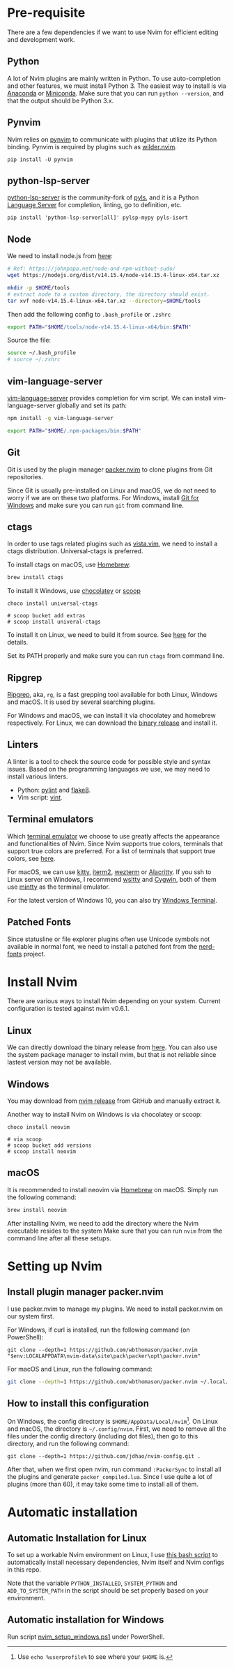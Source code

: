 # Pre-requisite

There are a few dependencies if we want to use Nvim for efficient editing and development work.

## Python

A lot of Nvim plugins are mainly written in Python. To use auto-completion and other features, we must install Python 3.
The easiest way to install is via [Anaconda](https://www.anaconda.com/distribution/#download-section) or [Miniconda](https://docs.conda.io/en/latest/miniconda.html).
Make sure that you can run `python --version`, and that the output should be Python 3.x.

## Pynvim

Nvim relies on [pynvim](https://github.com/neovim/pynvim) to communicate with plugins that utilize its Python binding.
Pynvim is required by plugins such as [wilder.nvim](https://github.com/gelguy/wilder.nvim).

```
pip install -U pynvim
```

## python-lsp-server

[python-lsp-server](https://github.com/python-lsp/python-lsp-server) is the community-fork of [pyls](https://github.com/palantir/python-language-server), and it is a Python [Language Server](https://microsoft.github.io/language-server-protocol/) for completion, linting, go to definition, etc.

```
pip install 'python-lsp-server[all]' pylsp-mypy pyls-isort
```

## Node

We need to install node.js from [here](https://nodejs.org/en/download/):

```bash
# Ref: https://johnpapa.net/node-and-npm-without-sudo/
wget https://nodejs.org/dist/v14.15.4/node-v14.15.4-linux-x64.tar.xz

mkdir -p $HOME/tools
# extract node to a custom directory, the directory should exist.
tar xvf node-v14.15.4-linux-x64.tar.xz --directory=$HOME/tools
```

Then add the following config to `.bash_profile` or `.zshrc`

```bash
export PATH="$HOME/tools/node-v14.15.4-linux-x64/bin:$PATH"
```

Source the file:

```bash
source ~/.bash_profile
# source ~/.zshrc
```

## vim-language-server

[vim-language-server](https://github.com/iamcco/vim-language-server) provides completion for vim script.
We can install vim-language-server globally and set its path:

```bash
npm install -g vim-language-server

export PATH="$HOME/.npm-packages/bin:$PATH"
```

## Git

Git is used by the plugin manager [packer.nvim](https://github.com/wbthomason/packer.nvim) to clone plugins from Git repositories.

Since Git is usually pre-installed on Linux and macOS, we do not need to worry if we are on these two platforms.
For Windows, install [Git for Windows](https://git-scm.com/download/win) and make sure you can run `git` from command line.

## ctags

In order to use tags related plugins such as [vista.vim](https://github.com/liuchengxu/vista.vim), we need to install a ctags distribution.
Universal-ctags is preferred.

To install ctags on macOS, use [Homebrew](https://github.com/universal-ctags/homebrew-universal-ctags):

```bash
brew install ctags
```

To install it Windows, use [chocolatey](https://chocolatey.org/) or [scoop](https://scoop.sh/)

```
choco install universal-ctags

# scoop bucket add extras
# scoop install univeral-ctags
```

To install it on Linux, we need to build it from source. See [here](https://askubuntu.com/a/836521/768311) for the details.

Set its PATH properly and make sure you can run `ctags` from command line.

## Ripgrep

[Ripgrep](https://github.com/BurntSushi/ripgrep), aka, `rg`, is a fast grepping tool available for both Linux, Windows and macOS.
It is used by several searching plugins.

For Windows and macOS, we can install it via chocolatey and homebrew respectively.
For Linux, we can download the [binary release](https://github.com/BurntSushi/ripgrep/releases) and install it.

## Linters

A linter is a tool to check the source code for possible style and syntax issues.
Based on the programming languages we use, we may need to install various linters.

+ Python: [pylint](https://github.com/PyCQA/pylint) and [flake8](https://github.com/PyCQA/flake8).
+ Vim script: [vint](https://github.com/Kuniwak/vint).

## Terminal emulators

Which [terminal emulator](https://en.wikipedia.org/wiki/Terminal_emulator) we choose to use greatly affects the appearance and functionalities of Nvim.
Since Nvim supports true colors, terminals that support true colors are preferred.
For a list of terminals that support true colors, see [here](https://github.com/termstandard/colors).

For macOS, we can use [kitty](https://sw.kovidgoyal.net/kitty/), [iterm2](https://www.iterm2.com/), [wezterm](https://wezfurlong.org/wezterm/) or [Alacritty](https://github.com/jwilm/alacritty).
If you ssh to Linux server on Windows, I recommend [wsltty](https://github.com/mintty/wsltty) and [Cygwin](https://www.cygwin.com/),
both of them use [mintty](https://github.com/mintty/mintty) as the terminal emulator.

For the latest version of Windows 10, you can also try [Windows Terminal](https://github.com/microsoft/terminal).

## Patched Fonts

Since statusline or file explorer plugins often use Unicode symbols not available in normal font,
we need to install a patched font from the [nerd-fonts](https://github.com/ryanoasis/nerd-fonts) project.

# Install Nvim

There are various ways to install Nvim depending on your system.
Current configuration is tested against nvim v0.6.1.

## Linux

We can directly download the binary release from [here](https://github.com/neovim/neovim/releases/download/stable/nvim-linux64.tar.gz).
You can also use the system package manager to install nvim,
but that is not reliable since lastest version may not be available.

## Windows

You may download from [nvim release](https://github.com/neovim/neovim/releases/download/stable/nvim-win64.zip) from GitHub and manually extract it.

Another way to install Nvim on Windows is via chocolatey or scoop:

```
choco install neovim

# via scoop
# scoop bucket add versions
# scoop install neovim
```

## macOS

It is recommended to install neovim via [Homebrew](https://brew.sh/) on macOS. Simply run the following command:

```bash
brew install neovim
```

After installing Nvim, we need to add the directory where the Nvim executable resides to the system
Make sure that you can run `nvim` from the command line after all these setups.

# Setting up Nvim

## Install plugin manager packer.nvim

I use packer.nvim to manage my plugins. We need to install packer.nvim on our system first.

For Windows, if curl is installed, run the following command (on PowerShell):

```
git clone --depth=1 https://github.com/wbthomason/packer.nvim "$env:LOCALAPPDATA\nvim-data\site\pack\packer\opt\packer.nvim"
```

For macOS and Linux, run the following command:

```bash
git clone --depth=1 https://github.com/wbthomason/packer.nvim ~/.local/share/nvim/site/pack/packer/opt/packer.nvim
```

## How to install this configuration

On Windows, the config directory is `$HOME/AppData/Local/nvim`[^1].
On Linux and macOS, the directory is `~/.config/nvim`.
First, we need to remove all the files under the config directory (including dot files),
then go to this directory, and run the following command:

```
git clone --depth=1 https://github.com/jdhao/nvim-config.git .
```

After that, when we first open nvim, run command `:PackerSync` to install all the plugins and generate `packer_compiled.lua`.
Since I use quite a lot of plugins (more than 60), it may take some time to install all of them.

# Automatic installation

## Automatic Installation for Linux #

To set up a workable Nvim environment on Linux, I use [this bash script](nvim_setup_linux.sh) to automatically install necessary dependencies,
Nvim itself and Nvim configs in this repo.

Note that the variable `PYTHON_INSTALLED`, `SYSTEM_PYTHON` and `ADD_TO_SYSTEM_PATH` in the script
should be set properly based on your environment.

## Automatic installation for Windows

Run script [nvim_setup_windows.ps1](nvim_setup_windows.ps1) under PowerShell.

[^1]: Use `echo %userprofile%` to see where your `$HOME` is.
